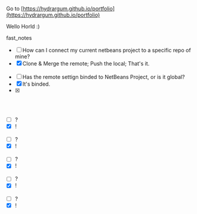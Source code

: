 Go to [https://hydrargum.github.io/portfolio](https://hydrargum.github.io/portfolio)

Wello Horld :)


fast_notes  

- [ ]   How can I connect my current netbeans project to a specific repo of mine?
  - [X]   Clone & Merge the remote; Push the local; That's it.
<br><br>
- [ ]   Has the remote settign binded to NetBeans Project, or is it global?
  - [X]   It's binded.
  - [X]   
<br><br>
- [ ]   ?
  - [X]   !
<br><br>
- [ ]   ?
  - [X]   !
<br><br>
- [ ]   ?
  - [X]   !
<br><br>
- [ ]   ?
  - [X]   !
<br><br>
- [ ]   ?
  - [X]   !
